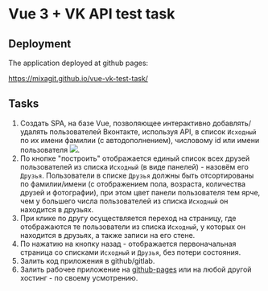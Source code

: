 # Vue 3 + VK API test task

## Deployment

The application deployed at github pages:

<https://mixagit.github.io/vue-vk-test-task/>

## Tasks

1. Создать SPA, на базе Vue, позволяющее интерактивно добавлять/удалять пользователей Вконтакте, используя API, в список `Исходный`
   по их имени фамилии (с автодополнением), числовому id или имени пользователя ![](https://i.ytimg.com/vi/2xnsnsw9KwI/maxresdefault.jpg).
2. По кнопке "построить" отображается единый список всех друзей пользователей из списка `Исходный` (в виде панелей) - назовём его `Друзья`.
   Пользователи в списке `Друзья` должны быть отсортированы по фамилии/имени (с отображением пола, возраста, количества друзей и фотографии), при этом цвет панели пользователя тем ярче, чем у большего числа пользователей из списка `Исходный` он находится в друзьях.
3. При клике по другу осуществляется переход на страницу, где отображаются те пользователи из списка `Исходный`, у которых он находится в друзьях, а также записи на его стене.
4. По нажатию на кнопку назад - отображается первоначальная страница со списками `Исходный` и `Друзья`, без потери состояния.
5. Залить код приложения в github/gitlab.
6. Залить рабочее приложение на [github-pages](https://pages.github.com/) или на любой другой хостинг - по своему усмотрению.
